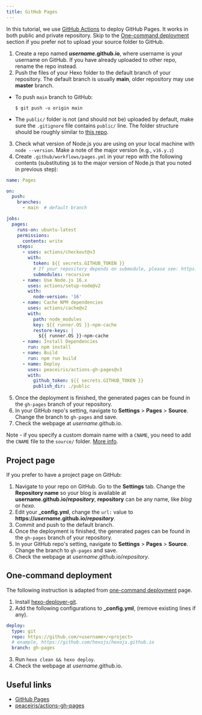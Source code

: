 ```yaml
---
title: GitHub Pages
---
```


In this tutorial, we use [GitHub Actions](https://docs.github.com/en/actions) to deploy GitHub Pages. It works in both public and private repository. Skip to the [One-command deployment](#One-command-deployment) section if you prefer not to upload your source folder to GitHub.

1. Create a repo named <b>*username*.github.io</b>, where username is your username on GitHub. If you have already uploaded to other repo, rename the repo instead.
2. Push the files of your Hexo folder to the default branch of your repository. The default branch is usually **main**, older repository may use **master** branch.
  - To push `main` branch to GitHub:

    ```
    $ git push -u origin main
    ```
  - The `public/` folder is not (and should not be) uploaded by default, make sure the `.gitignore` file contains `public/` line. The folder structure should be roughly similar to [this repo](https://github.com/hexojs/hexo-starter).

3. Check what version of Node.js you are using on your local machine with `node --version`. Make a note of the major version (e.g., `v16.y.z`)
4. Create `.github/workflows/pages.yml` in your repo with the following contents (substituting `16` to the major version of Node.js that you noted in previous step):

```yml .github/workflows/pages.yml
name: Pages

on:
  push:
    branches:
      - main  # default branch

jobs:
  pages:
    runs-on: ubuntu-latest
    permissions:
      contents: write
    steps:
      - uses: actions/checkout@v3
        with:
          token: ${{ secrets.GITHUB_TOKEN }}
          # If your repository depends on submodule, please see: https://github.com/actions/checkout
          submodules: recursive
      - name: Use Node.js 16.x
        uses: actions/setup-node@v2
        with:
          node-version: '16'
      - name: Cache NPM dependencies
        uses: actions/cache@v2
        with:
          path: node_modules
          key: ${{ runner.OS }}-npm-cache
          restore-keys: |
            ${{ runner.OS }}-npm-cache
      - name: Install Dependencies
        run: npm install
      - name: Build
        run: npm run build
      - name: Deploy
        uses: peaceiris/actions-gh-pages@v3
        with:
          github_token: ${{ secrets.GITHUB_TOKEN }}
          publish_dir: ./public
```

5. Once the deployment is finished, the generated pages can be found in the `gh-pages` branch of your repository.
6. In your GitHub repo's setting, navigate to **Settings** > **Pages** > **Source**. Change the branch to `gh-pages` and save.
7. Check the webpage at *username*.github.io.

Note - if you specify a custom domain name with a `CNAME`, you need to add the `CNAME` file to the `source/` folder. [More info](https://docs.github.com/en/pages/configuring-a-custom-domain-for-your-github-pages-site/managing-a-custom-domain-for-your-github-pages-site).

## Project page

If you prefer to have a project page on GitHub:

1. Navigate to your repo on GitHub. Go to the **Settings** tab. Change the **Repository name** so your blog is available at <b>username.github.io/*repository*</b>,  **repository** can be any name, like *blog* or *hexo*.
2. Edit your **_config.yml**, change the `url:` value to <b>https://*username*.github.io/*repository*</b>.
3. Commit and push to the default branch.
4. Once the deployment is finished, the generated pages can be found in the `gh-pages` branch of your repository.
6. In your GitHub repo's setting, navigate to **Settings** > **Pages** > **Source**. Change the branch to `gh-pages` and save.
7. Check the webpage at *username*.github.io/*repository*.

## One-command deployment

The following instruction is adapted from [one-command deployment](/docs/one-command-deployment) page.

1. Install [hexo-deployer-git](https://github.com/hexojs/hexo-deployer-git).
2. Add the following configurations to **_config.yml**, (remove existing lines if any).

  ``` yml
  deploy:
    type: git
    repo: https://github.com/<username>/<project>
    # example, https://github.com/hexojs/hexojs.github.io
    branch: gh-pages
  ```

3. Run `hexo clean && hexo deploy`.
4. Check the webpage at *username*.github.io.

## Useful links

- [GitHub Pages](https://docs.github.com/en/pages)
- [peaceiris/actions-gh-pages](https://github.com/marketplace/actions/github-pages-action)
